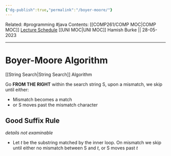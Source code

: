 ```yaml
---
{"dg-publish":true,"permalink":"/boyer-moore/"}
---
```


Related: #programming #java 
Contents: [[COMP261/COMP MOC\|COMP MOC]]
[Lecture Schedule](https://ecs.wgtn.ac.nz/Courses/COMP261_2023T1/LectureSchedule)
[[UNI MOC\|UNI MOC]]
Hamish Burke || 28-05-2023
***

# Boyer-Moore Algorithm

[[String Search\|String Search]] Algorithm

Go **FROM THE RIGHT** within the search string S, upon a mismatch, we skip until either:
- Mismatch becomes a match
- or S moves past the mismatch character

## Good Suffix Rule

*details not examinable*

- Let *t* be the substring matched by the inner loop. On mismatch we skip until either no mismatch between S and *t*, or S moves past *t*

